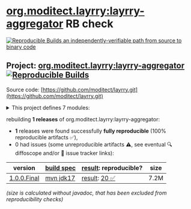 [org.moditect.layrry:layrry-aggregator](https://central.sonatype.com/artifact/org.moditect.layrry/layrry-aggregator/versions) RB check
=======

[![Reproducible Builds](https://reproducible-builds.org/images/logos/rb.svg) an independently-verifiable path from source to binary code](https://reproducible-builds.org/)

## Project: [org.moditect.layrry:layrry-aggregator](https://central.sonatype.com/artifact/org.moditect.layrry/layrry-aggregator/versions) [![Reproducible Builds](https://img.shields.io/endpoint?url=https://raw.githubusercontent.com/jvm-repo-rebuild/reproducible-central/master/content/org/moditect/layrry/badge.json)](https://github.com/jvm-repo-rebuild/reproducible-central/blob/master/content/org/moditect/layrry/README.md)

Source code: [https://github.com/moditect/layrry.git](https://github.com/moditect/layrry.git)

<details><summary>This project defines 7 modules:</summary>

* [org.moditect.layrry:layrry-aggregator](https://central.sonatype.com/artifact/org.moditect.layrry/layrry-aggregator/overview)
* [org.moditect.layrry:layrry-config](https://central.sonatype.com/artifact/org.moditect.layrry/layrry-config/overview)
* [org.moditect.layrry:layrry-config-toml](https://central.sonatype.com/artifact/org.moditect.layrry/layrry-config-toml/overview)
* [org.moditect.layrry:layrry-config-yaml](https://central.sonatype.com/artifact/org.moditect.layrry/layrry-config-yaml/overview)
* [org.moditect.layrry:layrry-core](https://central.sonatype.com/artifact/org.moditect.layrry/layrry-core/overview)
* [org.moditect.layrry:layrry-launcher](https://central.sonatype.com/artifact/org.moditect.layrry/layrry-launcher/overview)
* [org.moditect.layrry:layrry-platform](https://central.sonatype.com/artifact/org.moditect.layrry/layrry-platform/overview)
</details>

rebuilding **1 releases** of org.moditect.layrry:layrry-aggregator:
- **1** releases were found successfully **fully reproducible** (100% reproducible artifacts :white_check_mark:),
- 0 had issues (some unreproducible artifacts :warning:, see eventual :mag: diffoscope and/or :memo: issue tracker links):

| version | [build spec](/BUILDSPEC.md) | [result](https://reproducible-builds.org/docs/jvm/): reproducible? | size |
| -- | --------- | ------ | -- |
| [1.0.0.Final](https://central.sonatype.com/artifact/org.moditect.layrry/layrry-aggregator/1.0.0.Final/pom) | [mvn jdk17](layrry-1.0.0.Final.buildspec) | [result](layrry-aggregator-1.0.0.Final.buildinfo): [20 :white_check_mark: ](layrry-aggregator-1.0.0.Final.buildcompare) | 7.2M |

<i>(size is calculated without javadoc, that has been excluded from reproducibility checks)</i>
